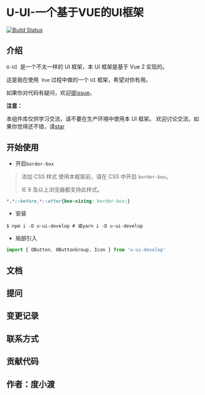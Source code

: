 # U-UI-一个基于VUE的UI框架

[![Build Status](https://camo.githubusercontent.com/b059ee4c1782f0d8c314cbaeb9dad7d138157bc5c5a2121d74432eddeee6efeb/68747470733a2f2f7472617669732d63692e636f6d2f646f7869616f646f2f4e4955492e7376673f6272616e63683d6d61696e)](https://travis-ci.com/doxiaodo/NIUI)

## 介绍

 `U-UI `是一个不太一样的 UI 框架，本 UI 框架是基于 Vue 2 实现的。

这是我在使用` Vue` 过程中做的一个 `UI` 框架，希望对你有用。

如果你对代码有疑问，欢迎[提issue](https://github.com/duxiaodo/U-UI/issues)。



**注意：**

本组件库仅供学习交流，请不要在生产环境中使用本 UI 框架。 欢迎讨论交流，如果你觉得还不错，请[star](https://github.com/duxiaodo/U-UI)



## 开始使用

- 开启`border-box`

> 添加 CSS 样式 使用本框架前，请在 CSS 中开启 `border-box`。
>
> IE 8 及以上浏览器都支持此样式。

```css
*,*::before,*::after{box-sizing: border-box;}
```



- 安装 

```shell
$ npm i -D u-ui-develop # 或yarn i -D u-ui-develop
```



- 局部引入

```javascript
import { OButton, OButtonGroup, Icon } from 'u-ui-develop'
```



## 文档



## 提问



## 变更记录



## 联系方式



## 贡献代码



## 作者：度小渡

